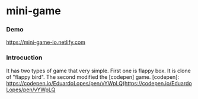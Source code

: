# mini-game
### Demo
https://mini-game-io.netlify.com
### Introcuction
It has two types of game that very simple.
First one is flappy box. It is clone of "flappy bird".
The second modified the [codepen] game.
[codepen]: https://codepen.io/EduardoLopes/pen/vYWpLQ)https://codepen.io/EduardoLopes/pen/vYWpLQ
